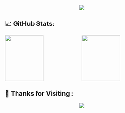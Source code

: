 
<h1 align="center"> <a href="https://sunguoqi.com/"> <img src="https://readme-typing-svg.herokuapp.com/?lines=console.log(%22Hello%2C%20World!%22);小赵同学祝您今天愉快!&center=true&size=27"> </a> </h1>

## 📈 GitHub Stats:

<span><img src="https://github-readme-stats.vercel.app/api/top-langs/?username=Kyriezhao11&layout=compact&hide_border=true&theme=tokyonight" height="150px" width="50%" /></span><span><img height="150px" width="50%" src="https://github-readme-stats.vercel.app/api?username=Kyriezhao11&hide_title=true&hide_border=true&show_icons=trueline_height=21&theme=tokyonight" /> </span>

## 💖 Thanks for Visiting :
<div align="center"> <img src="https://profile-counter.glitch.me/Kyriezhao11/count.svg" /> </div>

<!--
**Kyriezhao11/Kyriezhao11** is a ✨ _special_ ✨ repository because its `README.md` (this file) appears on your GitHub profile.

Here are some ideas to get you started:

- 🔭 I’m currently working on ...
- 🌱 I’m currently learning ...
- 👯 I’m looking to collaborate on ...
- 🤔 I’m looking for help with ...
- 💬 Ask me about ...
- 📫 How to reach me: ...
- 😄 Pronouns: ...
- ⚡ Fun fact: ...
-->
